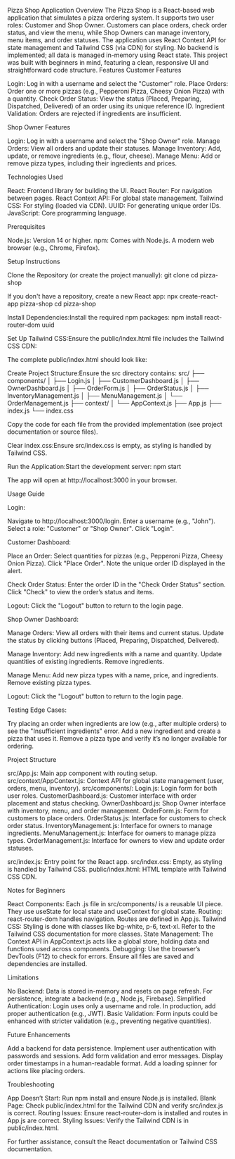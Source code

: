 Pizza Shop Application
Overview
The Pizza Shop is a React-based web application that simulates a pizza ordering system. It supports two user roles: Customer and Shop Owner. Customers can place orders, check order status, and view the menu, while Shop Owners can manage inventory, menu items, and order statuses. The application uses React Context API for state management and Tailwind CSS (via CDN) for styling. No backend is implemented; all data is managed in-memory using React state.
This project was built with beginners in mind, featuring a clean, responsive UI and straightforward code structure.
Features
Customer Features

Login: Log in with a username and select the "Customer" role.
Place Orders: Order one or more pizzas (e.g., Pepperoni Pizza, Cheesy Onion Pizza) with a quantity.
Check Order Status: View the status (Placed, Preparing, Dispatched, Delivered) of an order using its unique reference ID.
Ingredient Validation: Orders are rejected if ingredients are insufficient.

Shop Owner Features

Login: Log in with a username and select the "Shop Owner" role.
Manage Orders: View all orders and update their statuses.
Manage Inventory: Add, update, or remove ingredients (e.g., flour, cheese).
Manage Menu: Add or remove pizza types, including their ingredients and prices.

Technologies Used

React: Frontend library for building the UI.
React Router: For navigation between pages.
React Context API: For global state management.
Tailwind CSS: For styling (loaded via CDN).
UUID: For generating unique order IDs.
JavaScript: Core programming language.

Prerequisites

Node.js: Version 14 or higher.
npm: Comes with Node.js.
A modern web browser (e.g., Chrome, Firefox).

Setup Instructions

Clone the Repository (or create the project manually):
git clone <repository-url>
cd pizza-shop

If you don't have a repository, create a new React app:
npx create-react-app pizza-shop
cd pizza-shop


Install Dependencies:Install the required npm packages:
npm install react-router-dom uuid


Set Up Tailwind CSS:Ensure the public/index.html file includes the Tailwind CSS CDN:
<script src="https://cdn.tailwindcss.com"></script>

The complete public/index.html should look like:
<!DOCTYPE html>
<html lang="en">
  <head>
    <meta charset="utf-8" />
    <meta name="viewport" content="width=device-width, initial-scale=1" />
    <title>Pizza Shop</title>
    <script src="https://cdn.tailwindcss.com"></script>
  </head>
  <body>
    <div id="root"></div>
  </body>
</html>


Create Project Structure:Ensure the src directory contains:
src/
├── components/
│   ├── Login.js
│   ├── CustomerDashboard.js
│   ├── OwnerDashboard.js
│   ├── OrderForm.js
│   ├── OrderStatus.js
│   ├── InventoryManagement.js
│   ├── MenuManagement.js
│   └── OrderManagement.js
├── context/
│   └── AppContext.js
├── App.js
├── index.js
└── index.css

Copy the code for each file from the provided implementation (see project documentation or source files).

Clear index.css:Ensure src/index.css is empty, as styling is handled by Tailwind CSS.

Run the Application:Start the development server:
npm start

The app will open at http://localhost:3000 in your browser.


Usage Guide

Login:

Navigate to http://localhost:3000/login.
Enter a username (e.g., "John").
Select a role: "Customer" or "Shop Owner".
Click "Login".


Customer Dashboard:

Place an Order:
Select quantities for pizzas (e.g., Pepperoni Pizza, Cheesy Onion Pizza).
Click "Place Order".
Note the unique order ID displayed in the alert.


Check Order Status:
Enter the order ID in the "Check Order Status" section.
Click "Check" to view the order’s status and items.


Logout: Click the "Logout" button to return to the login page.


Shop Owner Dashboard:

Manage Orders:
View all orders with their items and current status.
Update the status by clicking buttons (Placed, Preparing, Dispatched, Delivered).


Manage Inventory:
Add new ingredients with a name and quantity.
Update quantities of existing ingredients.
Remove ingredients.


Manage Menu:
Add new pizza types with a name, price, and ingredients.
Remove existing pizza types.


Logout: Click the "Logout" button to return to the login page.


Testing Edge Cases:

Try placing an order when ingredients are low (e.g., after multiple orders) to see the "Insufficient ingredients" error.
Add a new ingredient and create a pizza that uses it.
Remove a pizza type and verify it’s no longer available for ordering.



Project Structure

src/App.js: Main app component with routing setup.
src/context/AppContext.js: Context API for global state management (user, orders, menu, inventory).
src/components/:
Login.js: Login form for both user roles.
CustomerDashboard.js: Customer interface with order placement and status checking.
OwnerDashboard.js: Shop Owner interface with inventory, menu, and order management.
OrderForm.js: Form for customers to place orders.
OrderStatus.js: Interface for customers to check order status.
InventoryManagement.js: Interface for owners to manage ingredients.
MenuManagement.js: Interface for owners to manage pizza types.
OrderManagement.js: Interface for owners to view and update order statuses.


src/index.js: Entry point for the React app.
src/index.css: Empty, as styling is handled by Tailwind CSS.
public/index.html: HTML template with Tailwind CSS CDN.

Notes for Beginners

React Components: Each .js file in src/components/ is a reusable UI piece. They use useState for local state and useContext for global state.
Routing: react-router-dom handles navigation. Routes are defined in App.js.
Tailwind CSS: Styling is done with classes like bg-white, p-6, text-xl. Refer to the Tailwind CSS documentation for more classes.
State Management: The Context API in AppContext.js acts like a global store, holding data and functions used across components.
Debugging: Use the browser’s DevTools (F12) to check for errors. Ensure all files are saved and dependencies are installed.

Limitations

No Backend: Data is stored in-memory and resets on page refresh. For persistence, integrate a backend (e.g., Node.js, Firebase).
Simplified Authentication: Login uses only a username and role. In production, add proper authentication (e.g., JWT).
Basic Validation: Form inputs could be enhanced with stricter validation (e.g., preventing negative quantities).

Future Enhancements

Add a backend for data persistence.
Implement user authentication with passwords and sessions.
Add form validation and error messages.
Display order timestamps in a human-readable format.
Add a loading spinner for actions like placing orders.

Troubleshooting

App Doesn’t Start: Run npm install and ensure Node.js is installed.
Blank Page: Check public/index.html for the Tailwind CDN and verify src/index.js is correct.
Routing Issues: Ensure react-router-dom is installed and routes in App.js are correct.
Styling Issues: Verify the Tailwind CDN is in public/index.html.

For further assistance, consult the React documentation or Tailwind CSS documentation.
